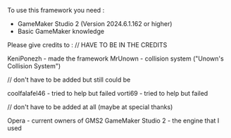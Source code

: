 To use this framework you need :
- GameMaker Studio 2 (Version 2024.6.1.162 or higher)
- Basic GameMaker knowledge

Please give credits to :
// HAVE TO BE IN THE CREDITS

KeniPonezh - made the framework
MrUnown - collision system ("Unown's Collision System")

// don't have to be added but still could be

coolfalafel46 - tried to help but failed
vorti69 - tried to help but failed

// don't have to be added at all (maybe at special thanks)

Opera - current owners of GMS2
GameMaker Studio 2 - the engine that I used
